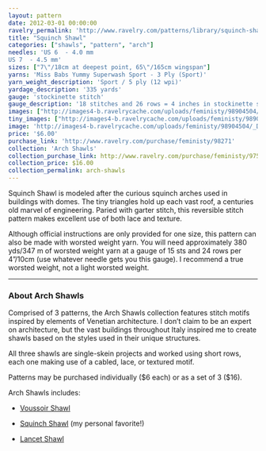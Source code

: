 ```yaml
---
layout: pattern
date: 2012-03-01 00:00:00
ravelry_permalink: 'http://www.ravelry.com/patterns/library/squinch-shawl'
title: "Squinch Shawl"
categories: ["shawls", "pattern", "arch"]
needles: 'US 6  - 4.0 mm
US 7  - 4.5 mm'
sizes: ["7\"/18cm at deepest point, 65\"/165cm wingspan"]
yarns: 'Miss Babs Yummy Superwash Sport - 3 Ply (Sport)'
yarn_weight_description: 'Sport / 5 ply (12 wpi)'
yardage_description: '335 yards'
gauge: 'stockinette stitch'
gauge_description: '18 stitches and 26 rows = 4 inches in stockinette stitch'
images: ["http://images4-b.ravelrycache.com/uploads/feministy/98904504/_D7C5546_medium.jpg", "http://images4-d.ravelrycache.com/uploads/feministy/98904445/_D7C2237_medium.jpg", "http://images4-b.ravelrycache.com/uploads/feministy/98904474/_D7C2255_medium.jpg", "http://images4-b.ravelrycache.com/uploads/feministy/98904527/_D7C5550_medium.jpg", "http://images4-b.ravelrycache.com/uploads/feministy/98904563/_D7C5562_medium.jpg"]
tiny_images: ["http://images4-b.ravelrycache.com/uploads/feministy/98904504/_D7C5546_square.jpg", "http://images4-b.ravelrycache.com/uploads/feministy/98904445/_D7C2237_square.jpg", "http://images4-b.ravelrycache.com/uploads/feministy/98904474/_D7C2255_square.jpg", "http://images4-d.ravelrycache.com/uploads/feministy/98904527/_D7C5550_square.jpg", "http://images4-d.ravelrycache.com/uploads/feministy/98904563/_D7C5562_square.jpg"]
image: 'http://images4-b.ravelrycache.com/uploads/feministy/98904504/_D7C5546_square.jpg'
price: '$6.00'
purchase_link: 'http://www.ravelry.com/purchase/feministy/98271'
collection: 'Arch Shawls'
collection_purchase_link: http://www.ravelry.com/purchase/feministy/97506 
collection_price: $16.00 
collection_permalink: arch-shawls 
---
```

<p>Squinch Shawl is modeled after the curious squinch arches used in buildings with domes. The tiny triangles hold up each vast roof, a centuries old marvel of engineering. Paried with garter stitch, this reversible stitch pattern makes excellent use of both lace and texture.</p>

<p>Although official instructions are only provided for one size, this pattern can also be made with worsted weight yarn. You will need approximately 380 yds/347 m of worsted weight yarn at a gauge of 15 sts and 24 rows per 4&#8221;/10cm (use whatever needle gets you this gauge). I recommend a true worsted weight, not a light worsted weight.</p>
<hr />
<h3 id='about_arch_shawls'>About Arch Shawls</h3>

<p>Comprised of 3 patterns, the Arch Shawls collection features stitch motifs inspired by elements of Venetian architecture. I don’t claim to be an expert on architecture, but the vast buildings throughout Italy inspired me to create shawls based on the styles used in their unique structures.</p>

<p>All three shawls are single-skein projects and worked using short rows, each one making use of a cabled, lace, or textured motif.</p>

<p>Patterns may be purchased individually ($6 each) or as a set of 3 ($16).</p>

<p>Arch Shawls includes:</p>

<ul>
<li>
<p><a href='http://www.ravelry.com/patterns/library/voussoir-shawl'>Voussoir Shawl</a></p>
</li>

<li>
<p><a href='http://www.ravelry.com/patterns/library/squinch-shawl/'>Squinch Shawl</a> (my personal favorite!)</p>
</li>

<li>
<p><a href='http://www.ravelry.com/patterns/library/lancet-shawl'>Lancet Shawl</a></p>
</li>
</ul>